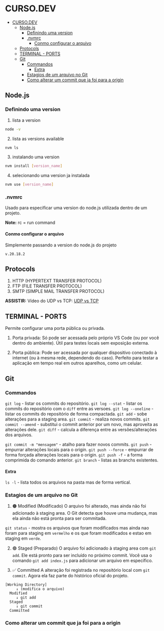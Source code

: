 # CURSO.DEV


- [CURSO.DEV](#cursodev)
  - [Node.js](#nodejs)
    - [Definindo uma version](#definindo-uma-version)
    - [.nvmrc](#nvmrc)
      - [Conmo configurar o arquivo](#conmo-configurar-o-arquivo)
  - [Protocols](#protocols)
  - [TERMINAL - PORTS](#terminal---ports)
  - [Git](#git)
    - [Commandos](#commandos)
      - [Extra](#extra)
    - [Estagios de um arquivo no Git](#estagios-de-um-arquivo-no-git)
    - [Como alterar um commit que ja foi para a origin](#como-alterar-um-commit-que-ja-foi-para-a-origin)

## Node.js

### Definindo uma version

1) lista a version
```bash
node -v
```

2) lista as versions available
```bash
nvm ls
```

3) instalando uma version
```bash
nvm install [version_name]
```

4) selecionando uma version ja instalada
```bash
nvm use [version_name]
```

### .nvmrc
Usado para especificar uma version do node.js utilizada dentro de um projeto.

**Note:** rc = run command

#### Conmo configurar o arquivo
Simplemente passando a version do node.js do projeto

```.nvmrc
v.20.18.2
```

## Protocols

1) HTTP (HYPERTEXT TRANSFER PROTOCOL)
2) FTP (FILE TRANSFER PROTOCOL)
3) SMTP (SIMPLE MAIL TRANSFER PROTOCOL)

**ASSISTIR:** Vídeo do UDP vs TCP: [UDP vs TCP](https://youtu.be/ZEEBsq3eQmg)

## TERMINAL - PORTS
Permite configurar uma porta pública ou privada. 

1) Porta privada:
Só pode ser acessada pelo próprio VS Code (ou por você dentro do ambiente). Útil para testes locais sem exposição externa.

2) Porta pública:
Pode ser acessada por qualquer dispositivo conectado à internet (ou à mesma rede, dependendo do caso). Perfeito para testar a aplicação em tempo real em outros aparelhos, como um celular.

## Git

### Commandos
`git log` - listar os commits do repositório.
`git log --stat` - listar os commits do repositório com o `diff` entre as versoes.
`git log --oneline` - listar os commits do repositório de forma compactada.
`git add` - sobe alterações para a staging area.
`git commit` - realiza novos commits.
`git commit --amend` - substitui o commit anterior por um novo, mas aproveita as alterações dele.
`git diff` - calcula a diferença entre as versões/alterações dos arquivos.

`git commit -m "mensagem"` - atalho para fazer novos commits.
`git push` - empurrar alterações locais para o origin.
`git push --force` - empurrar de forma forçada alterações locais para o origin.
`git push -f` - a forma comprimida do comando anterior.
`git branch` - listas as branchs existentes.

#### Extra 
`ls -l` - lista todos os arquivos na pasta mas de forma vertical.

### Estagios de um arquivo no Git
1. 🟠 Modified (Modificado)
O arquivo foi alterado, mas ainda não foi adicionado à staging area.
O Git detecta que houve uma mudança, mas ela ainda não está pronta para ser commitada.

`git status` - mostra os arquivos que foram modificados mas ainda nao foram para staging em `vermelho` e os que foram modificados e estao em staging em `verde`.

2. 🟢 Staged (Preparado)
O arquivo foi adicionado à staging area com `git add`.
Ele está pronto para ser incluído no próximo commit.
Você usa o comando `git add index.js` para adicionar um arquivo em especifico.

3. ✅ Committed
A alteração foi registrada no repositório local com `git commit`.
Agora ela faz parte do histórico oficial do projeto.

```plaintext
[Working Directory]
     ↓ (modifica o arquivo)
  Modified
     ↓ git add
  Staged
     ↓ git commit
  Committed
```

### Como alterar um commit que ja foi para a origin 

